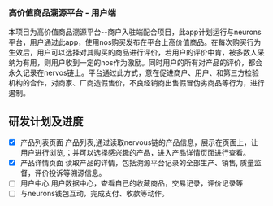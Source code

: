 ### 高价值商品溯源平台 - 用户端
  本项目为高价值商品溯源平台--商户入驻端配合项目，此app计划运行与neurons 平台，用户通过此app，使用nos购买发布在平台上高价值商品。在每次购买行为生效后，用户可以选择对其购买的商品进行评价，若用户的评价中肯，被多数人采纳为有用，则用户收到一定的nos作为激励。同时用户的所有对产品的评价，都会永久记录在nervos链上。平台通过此方式，意在促进商户、用户、和第三方检验机构的合作，对商家、厂商造假售价，不良经销商出售假冒伪劣商品等行为，进行遏制。

## 研发计划及进度

- [x] 产品列表页面
    产品列表,通过读取nervous链的产品信息，展示在页面上，让用户进行浏览,；并可以选择感兴趣的产品，进入产品详情页面进行查看。
- [x] 产品详情页面
    读取产品的详情，包括溯源平台记录的全部生产、销售, 质量监督，评价投诉等溯源信息。
- [ ] 用户中心
    用户数据中心，查看自己的收藏商品，交易记录，评价记录等
- [ ] 与neurons钱包互动，完成支付、收款等动作。
